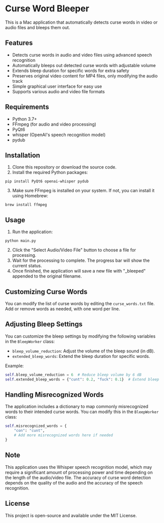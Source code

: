 # Curse Word Bleeper

This is a Mac application that automatically detects curse words in video or audio files and bleeps them out.

## Features

- Detects curse words in audio and video files using advanced speech recognition
- Automatically bleeps out detected curse words with adjustable volume
- Extends bleep duration for specific words for extra safety
- Preserves original video content for MP4 files, only modifying the audio track
- Simple graphical user interface for easy use
- Supports various audio and video file formats

## Requirements

- Python 3.7+
- FFmpeg (for audio and video processing)
- PyQt6
- whisper (OpenAI's speech recognition model)
- pydub

## Installation

1. Clone this repository or download the source code.
2. Install the required Python packages:

```
pip install PyQt6 openai-whisper pydub
```

3. Make sure FFmpeg is installed on your system. If not, you can install it using Homebrew:

```
brew install ffmpeg
```

## Usage

1. Run the application:

```
python main.py
```

2. Click the "Select Audio/Video File" button to choose a file for processing.
3. Wait for the processing to complete. The progress bar will show the current status.
4. Once finished, the application will save a new file with "_bleeped" appended to the original filename.

## Customizing Curse Words

You can modify the list of curse words by editing the `curse_words.txt` file. Add or remove words as needed, with one word per line.

## Adjusting Bleep Settings

You can customize the bleep settings by modifying the following variables in the `BleepWorker` class:

- `bleep_volume_reduction`: Adjust the volume of the bleep sound (in dB).
- `extended_bleep_words`: Extend the bleep duration for specific words.

Example:

```python
self.bleep_volume_reduction = 6  # Reduce bleep volume by 6 dB
self.extended_bleep_words = {"cunt": 0.2, "fuck": 0.1}  # Extend bleep by 0.2s for "cunt" and 0.1s for "fuck"
```

## Handling Misrecognized Words

The application includes a dictionary to map commonly misrecognized words to their intended curse words. You can modify this in the `BleepWorker` class:

```python
self.misrecognized_words = {
    "con": "cunt",
    # Add more misrecognized words here if needed
}
```

## Note

This application uses the Whisper speech recognition model, which may require a significant amount of processing power and time depending on the length of the audio/video file. The accuracy of curse word detection depends on the quality of the audio and the accuracy of the speech recognition.

## License

This project is open-source and available under the MIT License.
